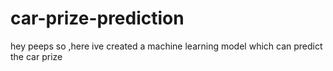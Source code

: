 # car-prize-prediction
hey peeps
so ,here ive created a machine learning model which can predict the car prize

